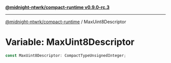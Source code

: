 [**@midnight-ntwrk/compact-runtime v0.9.0-rc.3**](../README.md)

***

[@midnight-ntwrk/compact-runtime](../globals.md) / MaxUint8Descriptor

# Variable: MaxUint8Descriptor

```ts
const MaxUint8Descriptor: CompactTypeUnsignedInteger;
```

